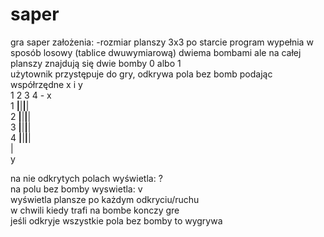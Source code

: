 # saper
gra saper
założenia:
-rozmiar planszy 3x3
po starcie program wypełnia w sposób losowy (tablice dwuwymiarową) dwiema bombami ale na całej planszy znajdują się dwie bomby 0 albo 1 <br>
użytownik przystępuje do gry, odkrywa pola bez bomb podając współrzędne x i y <br>
  1  2  3  4 - x                                                          <br>
1 __|__|__|__|                                                            <br>
2 __|__|__|__|                                                            <br>
3 __|__|__|__|                                                            <br>
4 __|__|__|__|                                                            <br>
|                                                                         <br>
y                                                                         <br>

na nie odkrytych polach wyświetla: ? <br>
na polu bez bomby wyswietla: v <br>
wyświetla plansze po każdym odkryciu/ruchu <br>
w chwili kiedy trafi na bombe konczy gre <br>
jeśli odkryje wszystkie pola bez bomby to wygrywa <br>
